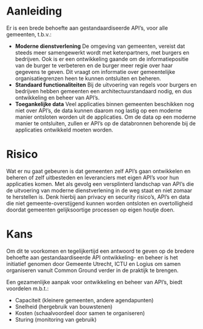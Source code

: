 # Aanleiding
Er is een brede behoefte aan gestandaardiseerde API’s, voor alle gemeenten, t.b.v.:  

- **Moderne dienstverlening** De omgeving van gemeenten, vereist dat steeds meer samengewerkt wordt met ketenpartners, met burgers en bedrijven. Ook is er een ontwikkeling gaande om de informatiepositie van de burger te verbeteren en de burger meer regie over haar gegevens te geven. Dit vraagt om informatie over gemeentelijke organisatiegrenzen heen te kunnen ontsluiten en beheren. 
- **Standaard functionaliteiten** Bij de uitvoering van regels voor burgers en bedrijven hebben gemeenten een architectuurstandaard nodig, en dus ontwikkeling en beheer van API’s. 
- **Toegankelijke data** Veel applicaties binnen gemeenten beschikken nog niet over API’s, de data kunnen daarom nog lastig op een moderne manier ontsloten worden uit de applicaties. Om de data op een moderne manier te ontsluiten, zullen er API’s op de databronnen behorende bij de applicaties ontwikkeld moeten worden.  

# Risico
Wat er nu gaat gebeuren is dat gemeenten zelf API’s gaan ontwikkelen en beheren of zelf uitbesteden en leveranciers met eigen API’s voor hun applicaties komen. Met als gevolg een versplinterd landschap van API’s die de uitvoering van moderne dienstverlening in de weg staat en niet zomaar te herstellen is. Denk hierbij aan privacy en security risico’s, API’s en data die niet gemeente-overstijgend kunnen worden ontsloten en overtolligheid doordat gemeenten gelijksoortige processen op eigen houtje doen. 

# Kans
Om dit te voorkomen en tegelijkertijd een antwoord te geven op de bredere behoefte aan gestandaardiseerde API ontwikkeling- en beheer is het initiatief genomen door Gemeente Utrecht, ICTU en Logius om samen organiseren vanuit Common Ground verder in de praktijk te brengen.

Een gezamenlijke aanpak voor ontwikkeling en beheer van API’s, biedt voordelen m.b.t.: 

- Capaciteit (kleinere gemeenten, andere agendapunten) 
- Snelheid (hergebruik van bouwstenen) 
- Kosten (schaalvoordeel door samen te organiseren) 
- Sturing (monitoring van gebruik) 
